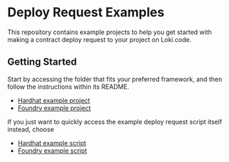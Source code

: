# Deploy Request Examples

This repository contains example projects to help you get started with making a contract deploy request to your project on Loki.code.

## Getting Started

Start by accessing the folder that fits your preferred framework, and then follow the instructions within its README.

- [Hardhat example project](/hardhat/)
- [Foundry example project](/foundry/)

If you just want to quickly access the example deploy request script itself instead, choose

- [Hardhat example script](/hardhat/scripts/deploy-request.ts)
- [Foundry example script](/foundry/script/deploy-request.sh)

